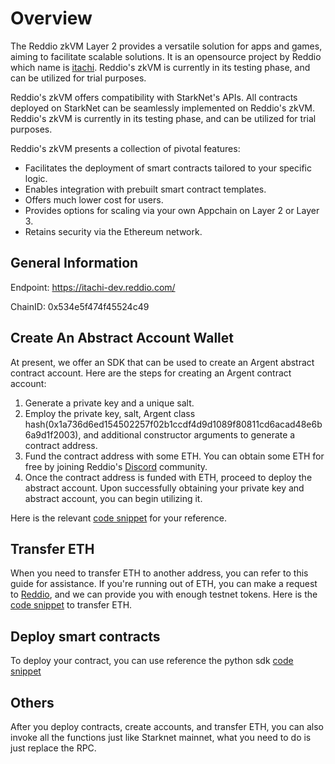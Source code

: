 # Overview

The Reddio zkVM Layer 2 provides a versatile solution for apps and games, aiming to facilitate scalable solutions. It is an opensource project by Reddio which name is [itachi](https://github.com/reddio-com/itachi). Reddio's zkVM is currently in its testing phase, and can be utilized for trial purposes.

Reddio's zkVM offers compatibility with StarkNet's APIs. All contracts deployed on StarkNet can be seamlessly implemented on Reddio's zkVM. Reddio's zkVM is currently in its testing phase, and can be utilized for trial purposes.

Reddio's zkVM presents a collection of pivotal features:
- Facilitates the deployment of smart contracts tailored to your specific logic.
- Enables integration with prebuilt smart contract templates.
- Offers much lower cost for users.
- Provides options for scaling via your own Appchain on Layer 2 or Layer 3.
- Retains security via the Ethereum network.

## General Information

Endpoint: https://itachi-dev.reddio.com/

ChainID: 0x534e5f474f45524c49


## Create An Abstract Account Wallet

At present, we offer an SDK that can be used to create an Argent abstract contract account. Here are the steps for creating an Argent contract account:

1. Generate a private key and a unique salt.
2. Employ the private key, salt, Argent class hash(0x1a736d6ed154502257f02b1ccdf4d9d1089f80811cd6acad48e6b6a9d1f2003), and additional constructor arguments to generate a contract address.
3. Fund the contract address with some ETH. You can obtain some ETH for free by joining Reddio's [Discord](https://discord.com/invite/SjNAJ4qkK3) community.
4. Once the contract address is funded with ETH, proceed to deploy the abstract account.
Upon successfully obtaining your private key and abstract account, you can begin utilizing it.

Here is the relevant [code snippet](https://github.com/reddio-com/itachi-testing/blob/master/python/functions.py#L168) for your reference.

## Transfer ETH

When you need to transfer ETH to another address, you can refer to this guide for assistance. If you're running out of ETH, you can make a request to [Reddio](https://discord.com/invite/SjNAJ4qkK3), and we can provide you with enough testnet tokens. Here is the [code snippet](https://github.com/reddio-com/itachi-testing/blob/master/python/functions.py#L81) to transfer ETH.

## Deploy smart contracts

To deploy your contract, you can use reference the python sdk [code snippet](https://github.com/reddio-com/itachi-testing/blob/master/python/functions.py#L231)

## Others

After you deploy contracts, create accounts, and transfer ETH, you can also invoke all the functions just like Starknet mainnet, what you need to do is just replace the RPC.

